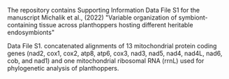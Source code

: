The repository contains Supporting Information Data File S1 for the manuscript Michalik et al., (2022) "Variable organization of symbiont-containing tissue across planthoppers hosting different heritable endosymbionts"

Data File S1. concatenated alignments of 13 mitochondrial protein coding genes (nad2, cox1, cox2, atp8, atp6, cox3, nad3, nad5, nad4, nad4L, nad6, cob, and nad1) and one mitochondrial ribosomal RNA (rrnL) used for phylogenetic analysis of planthoppers.
